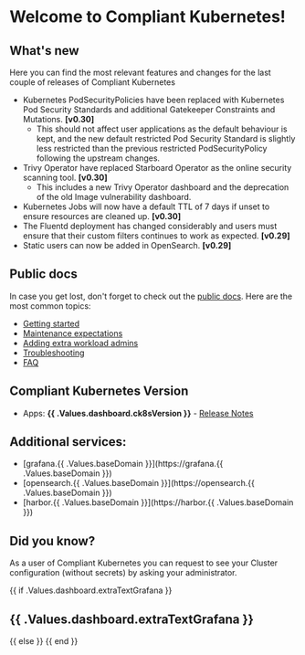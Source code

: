 # Welcome to Compliant Kubernetes!

## What's new

Here you can find the most relevant features and changes for the last couple of releases of Compliant Kubernetes

- Kubernetes PodSecurityPolicies have been replaced with Kubernetes Pod Security Standards and additional Gatekeeper Constraints and Mutations. **[v0.30]**
  - This should not affect user applications as the default behaviour is kept, and the new default restricted Pod Security Standard is slightly less restricted than the previous restricted PodSecurityPolicy following the upstream changes.
- Trivy Operator have replaced Starboard Operator as the online security scanning tool. **[v0.30]**
  - This includes a new Trivy Operator dashboard and the deprecation of the old Image vulnerability dashboard.
- Kubernetes Jobs will now have a default TTL of 7 days if unset to ensure resources are cleaned up. **[v0.30]**
- The Fluentd deployment has changed considerably and users must ensure that their custom filters continues to work as expected. **[v0.29]**
- Static users can now be added in OpenSearch. **[v0.29]**

## Public docs

In case you get lost, don't forget to check out the [public docs](https://elastisys.io/compliantkubernetes/). Here are the most common topics:

- [Getting started](https://elastisys.io/compliantkubernetes/user-guide/prepare/)
- [Maintenance expectations](https://elastisys.io/compliantkubernetes/user-guide/maintenance/)
- [Adding extra workload admins](https://elastisys.io/compliantkubernetes/user-guide/delegation/#kubernetes-api)
- [Troubleshooting](https://elastisys.io/compliantkubernetes/user-guide/troubleshooting/)
- [FAQ](https://elastisys.io/compliantkubernetes/user-guide/faq/)

## Compliant Kubernetes Version

- Apps: **{{ .Values.dashboard.ck8sVersion }}** - [Release Notes](https://elastisys.io/compliantkubernetes/release-notes/)

## Additional services:

- [grafana.{{ .Values.baseDomain }}](https://grafana.{{ .Values.baseDomain }})
- [opensearch.{{ .Values.baseDomain }}](https://opensearch.{{ .Values.baseDomain }})
- [harbor.{{ .Values.baseDomain }}](https://harbor.{{ .Values.baseDomain }})

## Did you know?

As a user of Compliant Kubernetes you can request to see your Cluster configuration (without secrets) by asking your administrator.

{{ if .Values.dashboard.extraTextGrafana }}

## {{ .Values.dashboard.extraTextGrafana }}

{{ else }}
{{ end }}

[//]: # (If you update this file, remember to also edit compliantkubernetes-apps/helmfile/charts/opensearch/configurer/files/dashboards-resources/welcome.md)
